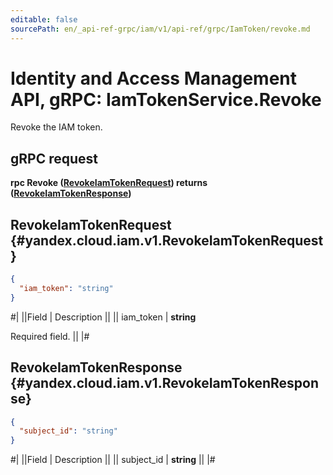 ```yaml
---
editable: false
sourcePath: en/_api-ref-grpc/iam/v1/api-ref/grpc/IamToken/revoke.md
---
```


# Identity and Access Management API, gRPC: IamTokenService.Revoke

Revoke the IAM token.

## gRPC request

**rpc Revoke ([RevokeIamTokenRequest](#yandex.cloud.iam.v1.RevokeIamTokenRequest)) returns ([RevokeIamTokenResponse](#yandex.cloud.iam.v1.RevokeIamTokenResponse))**

## RevokeIamTokenRequest {#yandex.cloud.iam.v1.RevokeIamTokenRequest}

```json
{
  "iam_token": "string"
}
```

#|
||Field | Description ||
|| iam_token | **string**

Required field.  ||
|#

## RevokeIamTokenResponse {#yandex.cloud.iam.v1.RevokeIamTokenResponse}

```json
{
  "subject_id": "string"
}
```

#|
||Field | Description ||
|| subject_id | **string** ||
|#